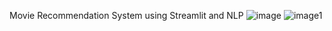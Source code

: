 Movie Recommendation System using Streamlit and NLP
![image](https://user-images.githubusercontent.com/102204411/235168767-3ff2dfb7-82d2-4f2f-b278-62bf3436e5a2.png)
![image1](https://user-images.githubusercontent.com/102204411/235169044-2a884f6b-00e6-4ab7-8ca2-4407670e4819.png)
